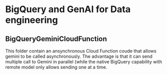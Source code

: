 # BigQuery and GenAI for Data engineering 

## BigQueryGeminiCloudFunction 
This folder contain an ansynchronous Cloud Function coude that allows gemini to be called asynchronously. The advantage is that it can send multiple call to Gemini in parallel (while the native BigQuery capability with remote model only allows sending one at a time.   
